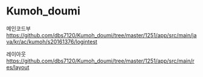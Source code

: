 # Kumoh_doumi

메인코드부
https://github.com/dbs7120/Kumoh_doumi/tree/master/1251/app/src/main/java/kr/ac/kumoh/s20161376/logintest

레이아웃
https://github.com/dbs7120/Kumoh_doumi/tree/master/1251/app/src/main/res/layout
